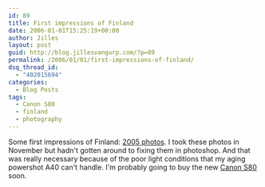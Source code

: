 ```yaml
---
id: 89
title: First impressions of Finland
date: 2006-01-01T15:25:19+00:00
author: Jilles
layout: post
guid: http://blog.jillesvangurp.com/?p=89
permalink: /2006/01/01/first-impressions-of-finland/
dsq_thread_id:
  - "402015694"
categories:
  - Blog Posts
tags:
  - Canon S80
  - finland
  - photography
---
```

<p>Some first impressions of Finland: <a href="http://photos.jillesvangurp.com/Album/2005/2005%20VI%20Finland%20First%20Impression/index.html">2005 photos</a>. I took these photos in November but hadn't gotten around to fixing them in photoshop. And that was really necessary because of the poor light conditions that my aging powershot A40 can't handle. I'm probably going to buy the new <a href="http://www.dpreview.com/reviews/canons80/">Canon S80</a> soon.
</p>
